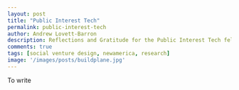 ```yaml
---
layout: post
title: "Public Interest Tech"
permalink: public-interest-tech
author: Andrew Lovett-Barron
description: Reflections and Gratitude for the Public Interest Tech fellowship
comments: true
tags: [social venture design, newamerica, research]
image: '/images/posts/buildplane.jpg'
---
```


To write